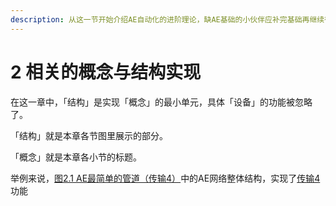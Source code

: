 ```yaml
---
description: 从这一节开始介绍AE自动化的进阶理论，缺AE基础的小伙伴应补完基础再继续往下看。
---
```


# 2 相关的概念与结构实现

在这一章中，「结构」是实现「概念」的最小单元，具体「设备」的功能被忽略了。

「结构」就是本章各节图里展示的部分。

「概念」就是本章各小节的标题。

举例来说，[图2.1 AE最简单的管道（传输4）](2.1-物品（数据）传输.md)中的AE网络整体结构，实现了[传输4](2.1-物品（数据）传输.md)功能
